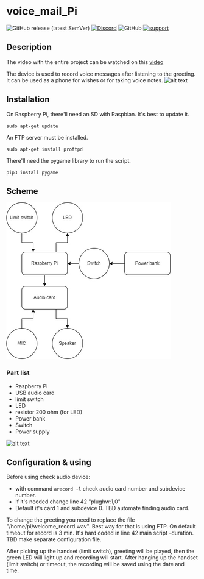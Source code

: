 # voice_mail_Pi

![GitHub release (latest SemVer)](https://img.shields.io/github/v/release/InzynierDomu/voice_mail_Pi?style=flat-square)
<a href="https://discord.gg/KmW6mHdg">![Discord](https://img.shields.io/discord/815929748882587688?logo=discord&logoColor=green&style=flat-square)</a>
![GitHub](https://img.shields.io/github/license/InzynierDomu/voice_mail_Pi?style=flat-square)
<a href="https://tipo.live/p/inzynierdomu">![support](https://img.shields.io/badge/support-tipo.live-yellow?style=flat-square)</a>

## Description
The video with the entire project can be watched on this [video](https://youtu.be/qu0FXGwLReU)

The device is used to record voice messages after listening to the greeting. It can be used as a phone for wishes or for taking voice notes.
![[alt text](https://www.inzynierdomu.pl/wp-content/uploads/2019/12/IMG_6791-scaled.jpg)](https://www.inzynierdomu.pl/wp-content/uploads/2019/12/IMG_6791-scaled.jpg)

## Installation
On Raspberry Pi, there'll need an SD with Raspbian. 
It's best to update it.
```
sudo apt-get update
```
An FTP server must be installed.
```
sudo apt-get install proftpd
```
There'll need the pygame library to run the script.
```
pip3 install pygame
```

## Scheme
![alt text](https://github.com/InzynierDomu/voice_mail_Pi/blob/main/pi_voice_mail_schem.jpg)
### Part list
- Raspberry Pi
- USB audio card
- limit switch
- LED
- resistor 200 ohm (for LED)
- Power bank
- Switch
- Power supply

![[alt text](https://github.com/InzynierDomu/voice_mail_Pi/blob/main/pi_voice_mail_schem.jpg)](https://www.inzynierdomu.pl/wp-content/uploads/2019/12/IMG_6783-scaled.jpg)

## Configuration & using
Before using check audio device:
- with command 
  ```arecord -l```
check audio card number and subdevice number.
- If it's needed change line 42 "plughw:1,0"
- Default it's card 1 and subdevice 0.
TBD automate finding audio card.

To change the greeting you need to replace the file "/home/pi/welcome_record.wav". Best way for that is using FTP.
On default timeout for record is 3 min. It's hard coded in line 42 main script -duration. TBD make separate configuration file.

After picking up the handset (limit switch), greeting will be played, then the green LED will light up and recording will start. 
After hanging up the handset (limit switch) or timeout, the recording will be saved using the date and time.
